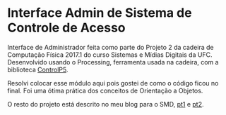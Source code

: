 # Interface Admin de Sistema de Controle de Acesso
Interface de Administrador feita como parte do Projeto 2 da cadeira de Computação Física 2017.1 do curso Sistemas e Mídias Digitais da UFC. Desenvolvido usando o Processing, ferramenta usada na cadeira, com a biblioteca [ControlP5](https://github.com/sojamo/controlp5).

Resolvi colocar esse módulo aqui pois gostei de como o código ficou no final. Foi uma ótima prática dos conceitos de Orientação a Objetos.

O resto do projeto está descrito no meu blog para o SMD, [pt1](http://matheuscostasmd.blogspot.com.br/2017/11/projeto-sistema-de-controle-de-acesso.html) e [pt2](https://matheuscostasmd.blogspot.com.br/2017/11/projeto-sistema-de-controle-de-acesso_15.html).
